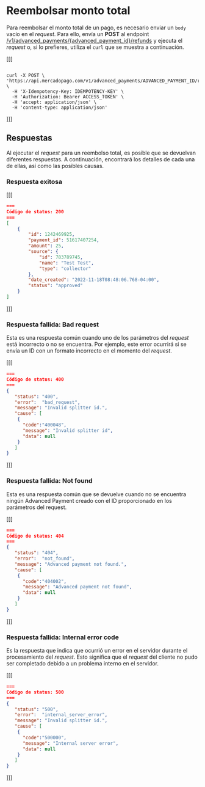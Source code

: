 # Reembolsar monto total

Para reembolsar el monto total de un pago, es necesario enviar un `body` vacío en el _request_. Para ello, envía un **POST** al endpoint [/v1/advanced_payments/{advanced_payment_id}/refunds](/developers/es/reference/wallet_connect/_advanced_payments_advanced_payment_id_refunds/post) y ejecuta el _request_ o, si lo prefieres, utiliza el `curl` que se muestra a continuación.

[[[
```curl

curl -X POST \
'https://api.mercadopago.com/v1/advanced_payments/ADVANCED_PAYMENT_ID/refunds' \
  -H 'X-Idempotency-Key: IDEMPOTENCY-KEY' \
  -H 'Authorization: Bearer ACCESS_TOKEN' \
  -H 'accept: application/json' \
  -H 'content-type: application/json' 

```
]]]


## Respuestas

Al ejecutar el _request_ para un reembolso total, es posible que se devuelvan diferentes respuestas. A continuación, encontrará los detalles de cada una de ellas, así como las posibles causas.

### Respuesta exitosa

[[[
```Json
===
Código de status: 200
===
[
    {
        "id": 1242469925,
        "payment_id": 51617407254,
        "amount": 25,
        "source": {
            "id": 783789745,
            "name": "Test Test",
            "type": "collector"
        },
        "date_created": "2022-11-18T08:48:06.768-04:00",
        "status": "approved"
    }
]

```
]]]


### Respuesta fallida: Bad request

Esta es una respuesta común cuando uno de los parámetros del _request_ está incorrecto o no se encuentra. Por ejemplo, este error ocurrirá si se envía un ID con un formato incorrecto en el momento del _request_.

[[[
```Json
===
Código de status: 400
===
{
   "status": "400",
   "error":  "bad_request",
   "message": "Invalid splitter id.",
   "cause": [
    {
      "code":"400048",
      "message": "Invalid splitter id",
      "data": null
    }
   ]
}

```
]]]


### Respuesta fallida: Not found

Esta es una respuesta común que se devuelve cuando no se encuentra ningún Advanced Payment creado con el ID proporcionado en los parámetros del request.

[[[
```Json
===
Código de status: 404
===
{
   "status": "404",
   "error":  "not_found",
   "message": "Advanced payment not found.",
   "cause": [
    {
      "code":"404002",
      "message": "Advanced payment not found",
      "data": null
    }
   ]
}

```
]]]



### Respuesta fallida: Internal error code

Es la respuesta que indica que ocurrió un error en el servidor durante el procesamiento del _request_. Esto significa que el _request_ del cliente no pudo ser completado debido a un problema interno en el servidor.

[[[
```Json
===
Código de status: 500
===
{
   "status": "500",
   "error":  "internal_server_error",
   "message": "Invalid splitter id.",
   "cause": [
    {
      "code":"500000",
      "message": "Internal server error",
      "data": null
    }
   ]
}

```
]]]
